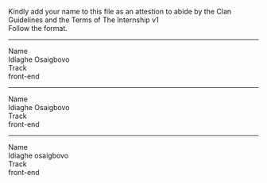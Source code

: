 
Kindly add your name to this file as an attestion to abide by the Clan Guidelines and the Terms of The Internship v1
<br/> Follow the format.<br/> 
___
Name <br/> Idiaghe Osaigbovo <br/>
Track <br/> front-end
___
Name <br/> Idiaghe Osaigbovo <br/>
Track <br/> front-end
___
Name <br/> Idiaghe osaigbovo <br/>
Track <br/> front-end
